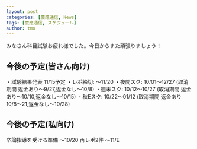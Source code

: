 ```yaml
---
layout: post
categories: [慶應通信, News]
tags: [慶應通信, スケジュール]
author: tmo
---
```

みなさん科目試験お疲れ様でした。今日からまた頑張りましょう！

## 今後の予定(皆さん向け)
・試験結果発表 11/15予定
・レポ締切: 〜11/20
・夜間スク: 10/01〜12/27 (取消期間 返金あり〜9/27,返金なし〜10/8)
・週末スク: 10/12〜10/27 (取消期間 返金あり〜10/10,返金なし〜10/15)
・秋Eスク: 10/22〜01/12 (取消期間 返金あり10/8〜21,返金なし〜10/28)

## 今後の予定(私向け)
卒論指導を受ける準備 〜10/20
再レポ2件 〜11/E
